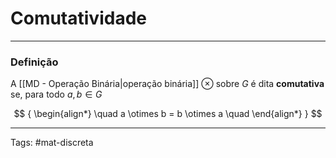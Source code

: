 # Comutatividade

---

### Definição

A [[MD - Operação Binária|operação binária]] $\otimes$ sobre $G$ é dita **comutativa** se, para todo $a,b \in G$

$$
{
\begin{align*} \quad
	a \otimes b = b \otimes a
  \quad
\end{align*}
}
$$

---

Tags: #mat-discreta 